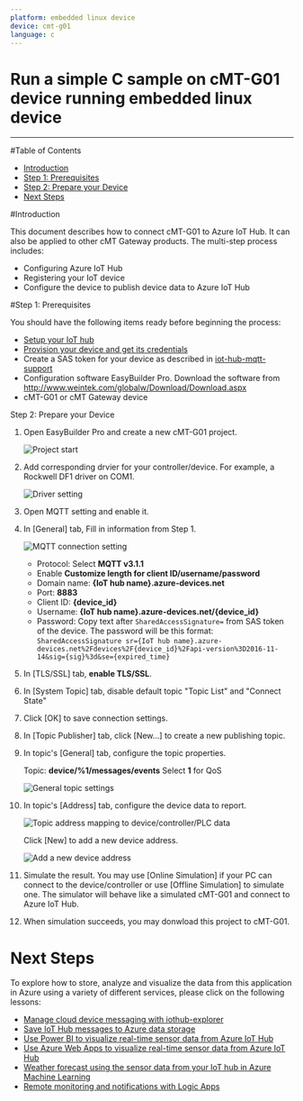 ```yaml
---
platform: embedded linux device
device: cmt-g01
language: c
---
```


Run a simple C sample on cMT-G01 device running embedded linux device
===
---

#Table of Contents

-   [Introduction](#Introduction)
-   [Step 1: Prerequisites](#Prerequisites)
-   [Step 2: Prepare your Device](#PrepareDevice)
-   [Next Steps](#NextSteps)

<a name="Introduction"></a>
#Introduction

This document describes how to connect cMT-G01 to Azure IoT Hub. It can also be applied to other cMT Gateway products. The multi-step process includes:

-   Configuring Azure IoT Hub
-   Registering your IoT device
-   Configure the device to publish device data to Azure IoT Hub

<a name="Prerequisites"></a>
#Step 1: Prerequisites

You should have the following items ready before beginning the process:

-   [Setup your IoT hub][lnk-setup-iot-hub]
-   [Provision your device and get its credentials][lnk-manage-iot-hub]
-   Create a SAS token for your device as described in [iot-hub-mqtt-support](https://docs.microsoft.com/en-Us/azure/iot-hub/iot-hub-mqtt-support)
-   Configuration software EasyBuilder Pro. Download the software from <http://www.weintek.com/globalw/Download/Download.aspx>
-   cMT-G01 or cMT Gateway device

<a name="PrepareDevice"></a>
Step 2: Prepare your Device

1. Open EasyBuilder Pro and create a new cMT-G01 project. 

     ![Project start](media/cmt-g01-mainpage.png)

2. Add corresponding drvier for your controller/device. For example, a Rockwell DF1 driver on COM1.

     ![Driver setting](media/cmt-g01-driver.png)

3. Open MQTT setting and enable it.
4. In [General] tab, Fill in information from Step 1.

     ![MQTT connection setting](media/cmt-g01-mqtt.png)

   -   Protocol: Select **MQTT v3.1.1**
   -   Enable **Customize length for client ID/username/password**
   -   Domain name: **{IoT hub name}.azure-devices.net**
   -   Port: **8883**
   -   Client ID: **{device_id}**
   -   Username: **{IoT hub name}.azure-devices.net/{device_id}**
   -   Password: Copy text after `SharedAccessSignature=` from SAS token of the device. The password will be this format: `SharedAccessSignature sr={IoT hub name}.azure-devices.net%2Fdevices%2F{device_id}%2Fapi-version%3D2016-11-14&sig={sig}%3d&se={expired_time}`

5. In [TLS/SSL] tab, **enable TLS/SSL**.
6. In [System Topic] tab, disable default topic "Topic List" and "Connect State"
7. Click [OK] to save connection settings.
8. In [Topic Publisher] tab, click [New...] to create a new publishing topic.
9. In topic's [General] tab, configure the topic properties.

     Topic: **device/%1/messages/events** 
     Select **1** for QoS 

     ![General topic settings](media/cmt-g01-topic-general.png)

10. In topic's [Address] tab, configure the device data to report.

    ![Topic address mapping to device/controller/PLC data](media/cmt-g01-topic-address.png)

    Click [New] to add a new device address.

    ![Add a new device address](media/cmt-g01-topic-address-new.png)

11. Simulate the result. You may use [Online Simulation] if your PC can connect to the device/controller or use [Offline Simulation] to simulate one. The simulator will behave like a simulated cMT-G01 and connect to Azure IoT Hub. 
12. When simulation succeeds, you may donwload this project to cMT-G01.

<a name="NextSteps"></a>
Next Steps
==========

To explore how to store, analyze and visualize the data from this application in Azure using a variety of different services, please click on the following lessons:

- [Manage cloud device messaging with iothub-explorer]
- [Save IoT Hub messages to Azure data storage]
- [Use Power BI to visualize real-time sensor data from Azure IoT Hub]
- [Use Azure Web Apps to visualize real-time sensor data from Azure IoT Hub]
- [Weather forecast using the sensor data from your IoT hub in Azure Machine Learning]
- [Remote monitoring and notifications with Logic Apps]   

[Manage cloud device messaging with iothub-explorer]: https://docs.microsoft.com/en-us/azure/iot-hub/iot-hub-explorer-cloud-device-messaging
[Save IoT Hub messages to Azure data storage]: https://docs.microsoft.com/en-us/azure/iot-hub/iot-hub-store-data-in-azure-table-storage
[Use Power BI to visualize real-time sensor data from Azure IoT Hub]: https://docs.microsoft.com/en-us/azure/iot-hub/iot-hub-live-data-visualization-in-power-bi
[Use Azure Web Apps to visualize real-time sensor data from Azure IoT Hub]: https://docs.microsoft.com/en-us/azure/iot-hub/iot-hub-live-data-visualization-in-web-apps
[Weather forecast using the sensor data from your IoT hub in Azure Machine Learning]: https://docs.microsoft.com/en-us/azure/iot-hub/iot-hub-weather-forecast-machine-learning
[Remote monitoring and notifications with Logic Apps]: https://docs.microsoft.com/en-us/azure/iot-hub/iot-hub-monitoring-notifications-with-azure-logic-apps
[setup-devbox-linux]: https://github.com/Azure/azure-iot-sdk-c/blob/master/doc/devbox_setup.md
[lnk-setup-iot-hub]: ../setup_iothub.md
[lnk-manage-iot-hub]: ../manage_iot_hub.md
